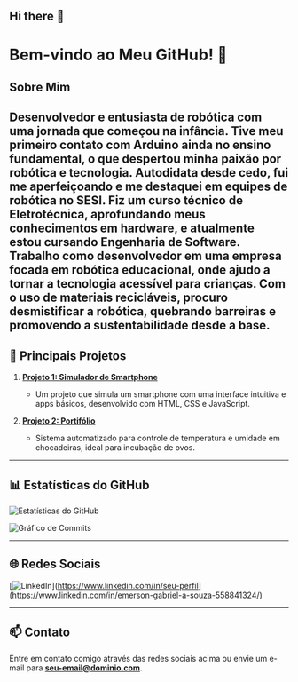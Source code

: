 ## Hi there 👋
# Bem-vindo ao Meu GitHub! 👋

## Sobre Mim

Desenvolvedor e entusiasta de robótica com uma jornada que começou na infância. Tive meu primeiro contato com Arduino ainda no ensino fundamental, o que despertou minha paixão por robótica e tecnologia. Autodidata desde cedo, fui me aperfeiçoando e me destaquei em equipes de robótica no SESI. Fiz um curso técnico de Eletrotécnica, aprofundando meus conhecimentos em hardware, e atualmente estou cursando Engenharia de Software. Trabalho como desenvolvedor em uma empresa focada em robótica educacional, onde ajudo a tornar a tecnologia acessível para crianças. Com o uso de materiais recicláveis, procuro desmistificar a robótica, quebrando barreiras e promovendo a sustentabilidade desde a base.
---

## 🌟 Principais Projetos

1. [**Projeto 1: Simulador de Smartphone**](https://gahsouzadev.github.io/Simulador-SMARTPHONE/index.html)
   - Um projeto que simula um smartphone com uma interface intuitiva e apps básicos, desenvolvido com HTML, CSS e JavaScript.

2. [**Projeto 2: Portifólio**](https://gahsouzadev.github.io/Simulador-SMARTPHONE/index.html)
   - Sistema automatizado para controle de temperatura e umidade em chocadeiras, ideal para incubação de ovos.

---

## 📊 Estatísticas do GitHub

![Estatísticas do GitHub](https://github-readme-stats.vercel.app/api?username=seu-usuario&show_icons=true&theme=radical)

![Gráfico de Commits](https://github-readme-activity-graph.cyclic.app/graph?username=seu-usuario&theme=radical)

---

## 🌐 Redes Sociais

[![LinkedIn]([https://img.shields.io/badge/LinkedIn-0077B5?style=for-the-badge&logo=linkedin&logoColor=white)](https://www.linkedin.com/in/seu-perfil](https://www.linkedin.com/in/emerson-gabriel-a-souza-558841324/)  

---

## 📫 Contato

Entre em contato comigo através das redes sociais acima ou envie um e-mail para **seu-email@dominio.com**.

<!--
**GahSouzaDev/GahSouzaDev** is a ✨ _special_ ✨ repository because its `README.md` (this file) appears on your GitHub profile.

Here are some ideas to get you started:

- 🔭 I’m currently working on ...
- 🌱 I’m currently learning ...
- 👯 I’m looking to collaborate on ...
- 🤔 I’m looking for help with ...
- 💬 Ask me about ...
- 📫 How to reach me: ...
- 😄 Pronouns: ...
- ⚡ Fun fact: ...
-->
